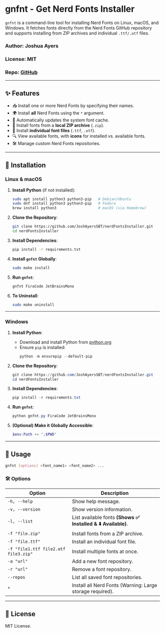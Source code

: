 # gnfnt - Get Nerd Fonts Installer

`gnfnt` is a command-line tool for installing Nerd Fonts on Linux, macOS, and Windows. It fetches fonts directly from the Nerd Fonts GitHub repository and supports installing from ZIP archives and individual `.ttf/.otf` files.

### **Author:** Joshua Ayers  
### **License:** MIT  
### **Repo:** [GitHub](https://github.com/JoshAyersSBT/nerdFontsInstaller)  

---

## **✨ Features**
- 📥 Install one or more Nerd Fonts by specifying their names.
- 🌍 Install **all** Nerd Fonts using the `*` argument.
- 🔄 Automatically updates the system font cache.
- 📂 Install fonts from a **local ZIP archive** (`.zip`).
- 📝 Install **individual font files** (`.ttf`, `.otf`).
- 🔍 View available fonts, with **icons** for installed vs. available fonts.
- 🛠️ Manage custom Nerd Fonts repositories.

---

## **🔧 Installation**

### **Linux & macOS**
1. **Install Python** (if not installed):
   ```bash
   sudo apt install python3 python3-pip   # Debian/Ubuntu
   sudo dnf install python3 python3-pip   # Fedora
   brew install python3                   # macOS (via Homebrew)
   ```

2. **Clone the Repository**:
   ```bash
   git clone https://github.com/JoshAyersSBT/nerdFontsInstaller.git
   cd nerdFontsInstaller
   ```

3. **Install Dependencies**:
   ```bash
   pip install -r requirements.txt
   ```

4. **Install `gnfnt` Globally**:
   ```bash
   sudo make install
   ```

5. **Run `gnfnt`**:
   ```bash
   gnfnt FiraCode JetBrainsMono
   ```

6. **To Uninstall**:
   ```bash
   sudo make uninstall
   ```

---

### **Windows**
1. **Install Python**:
   - Download and install Python from [python.org](https://www.python.org/downloads/)
   - Ensure `pip` is installed:
     ```powershell
     python -m ensurepip --default-pip
     ```

2. **Clone the Repository**:
   ```powershell
   git clone https://github.com/JoshAyersSBT/nerdFontsInstaller.git
   cd nerdFontsInstaller
   ```

3. **Install Dependencies**:
   ```powershell
   pip install -r requirements.txt
   ```

4. **Run `gnfnt`**:
   ```powershell
   python gnfnt.py FiraCode JetBrainsMono
   ```

5. **(Optional) Make it Globally Accessible**:
   ```powershell
   $env:Path += ";$PWD"
   ```

---

## **📌 Usage**
```bash
gnfnt [options] <font_name1> <font_name2> ...
```

### **🛠️ Options**
| Option            | Description |
|------------------|-------------|
| `-h, --help`     | Show help message. |
| `-v, --version`  | Show version information. |
| `-l, --list`     | List available fonts **(Shows ✅ Installed & ⬇️ Available)**. |
| `-f "file.zip"`  | Install fonts from a ZIP archive. |
| `-f "file.ttf"`  | Install an individual font file. |
| `-f "file1.ttf file2.otf file3.zip"` | Install multiple fonts at once. |
| `-a "url"`       | Add a new font repository. |
| `-r "url"`       | Remove a font repository. |
| `--repos`        | List all saved font repositories. |
| `*`              | Install all Nerd Fonts (Warning: Large storage required). |

---

## **📌 License**
MIT License.

